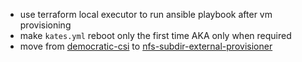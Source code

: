 - use terraform local executor to run ansible playbook after vm provisioning
- make `kates.yml` reboot only the first time AKA only when required
- move from [democratic-csi](https://github.com/democratic-csi/democratic-csi) to [nfs-subdir-external-provisioner](https://github.com/kubernetes-sigs/nfs-subdir-external-provisioner)
